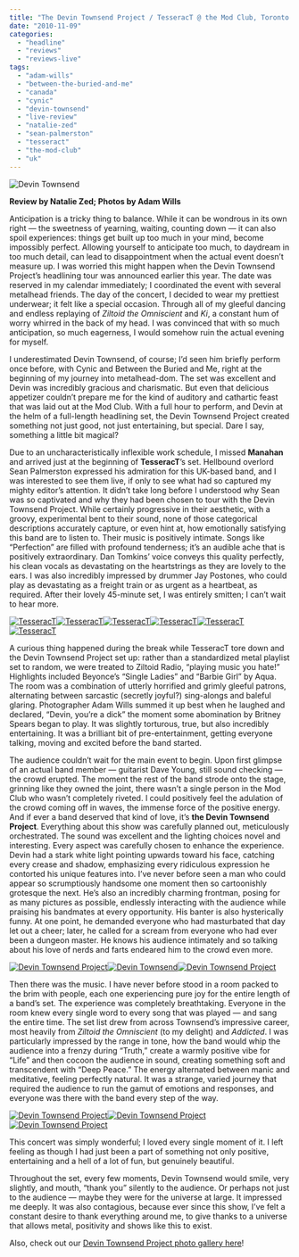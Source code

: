 ```yaml
---
title: "The Devin Townsend Project / TesseracT @ the Mod Club, Toronto ON, November 3, 2010"
date: "2010-11-09"
categories: 
  - "headline"
  - "reviews"
  - "reviews-live"
tags: 
  - "adam-wills"
  - "between-the-buried-and-me"
  - "canada"
  - "cynic"
  - "devin-townsend"
  - "live-review"
  - "natalie-zed"
  - "sean-palmerston"
  - "tesseract"
  - "the-mod-club"
  - "uk"
---
```


![](http://www.hellbound.ca/wp-content/uploads/2010/11/IMG_2131-e1289246875847.jpg "Devin Townsend")

**Review by Natalie Zed; Photos by Adam Wills**

Anticipation is a tricky thing to balance. While it can be wondrous in its own right — the sweetness of yearning, waiting, counting down — it can also spoil experiences: things get built up too much in your mind, become impossibly perfect. Allowing yourself to anticipate too much, to daydream in too much detail, can lead to disappointment when the actual event doesn’t measure up. I was worried this might happen when the Devin Townsend Project’s headlining tour was announced earlier this year. The date was reserved in my calendar immediately; I coordinated the event with several metalhead friends. The day of the concert, I decided to wear my prettiest underwear; it felt like a special occasion. Through all of my gleeful dancing and endless replaying of _Ziltoid the Omniscient_ and _Ki_, a constant hum of worry whirred in the back of my head. I was convinced that with so much anticipation, so much eagerness, I would somehow ruin the actual evening for myself.

I underestimated Devin Townsend, of course; I’d seen him briefly perform once before, with Cynic and Between the Buried and Me, right at the beginning of my journey into metalhead-dom. The set was excellent and Devin was incredibly gracious and charismatic. But even that delicious appetizer couldn’t prepare me for the kind of auditory and cathartic feast that was laid out at the Mod Club. With a full hour to perform, and Devin at the helm of a full-length headlining set, the Devin Townsend Project created something not just good, not just entertaining, but special. Dare I say, something a little bit magical?

Due to an uncharacteristically inflexible work schedule, I missed **Manahan** and arrived just at the beginning of **TesseracT**’s set. Hellbound overlord Sean Palmerston expressed his admiration for this UK-based band, and I was interested to see them live, if only to see what had so captured my mighty editor’s attention. It didn’t take long before I understood why Sean was so captivated and why they had been chosen to tour with the Devin Townsend Project. While certainly progressive in their aesthetic, with a groovy, experimental bent to their sound, none of those categorical descriptions accurately capture, or even hint at, how emotionally satisfying this band are to listen to. Their music is positively intimate. Songs like “Perfection” are filled with profound tenderness; it’s an audible ache that is positively extraordinary. Dan Tomkins’ voice conveys this quality perfectly, his clean vocals as devastating on the heartstrings as they are lovely to the ears. I was also incredibly impressed by drummer Jay Postones, who could play as devastating as a freight train or as urgent as a heartbeat, as required. After their lovely 45-minute set, I was entirely smitten; I can’t wait to hear more.

[![](http://www.hellbound.ca/wp-content/uploads/2010/11/IMG_1783-150x150.jpg "TesseracT")](http://www.hellbound.ca/wp-content/uploads/2010/11/IMG_1783.jpg)[![](http://www.hellbound.ca/wp-content/uploads/2010/11/IMG_1784-150x150.jpg "TesseracT")](http://www.hellbound.ca/wp-content/uploads/2010/11/IMG_1784.jpg)[![](http://www.hellbound.ca/wp-content/uploads/2010/11/IMG_1825-150x150.jpg "TesseracT")](http://www.hellbound.ca/wp-content/uploads/2010/11/IMG_1825.jpg)[![](http://www.hellbound.ca/wp-content/uploads/2010/11/IMG_1866-150x150.jpg "TesseracT")](http://www.hellbound.ca/wp-content/uploads/2010/11/IMG_1866.jpg)[![](http://www.hellbound.ca/wp-content/uploads/2010/11/IMG_1875-150x150.jpg "TesseracT")](http://www.hellbound.ca/wp-content/uploads/2010/11/IMG_1875.jpg)[![](http://www.hellbound.ca/wp-content/uploads/2010/11/IMG_1812-150x150.jpg "TesseracT")](http://www.hellbound.ca/wp-content/uploads/2010/11/IMG_1812.jpg)

A curious thing happened during the break while TesseracT tore down and the Devin Townsend Project set up: rather than a standardized metal playlist set to random, we were treated to Ziltoid Radio, “playing music you hate!” Highlights included Beyonce’s “Single Ladies” and “Barbie Girl” by Aqua. The room was a combination of utterly horrified and grimly gleeful patrons, alternating between sarcastic (secretly joyful?) sing-alongs and baleful glaring. Photographer Adam Wills summed it up best when he laughed and declared, “Devin, you’re a dick” the moment some abomination by Britney Spears began to play. It was slightly torturous, true, but also incredibly entertaining. It was a brilliant bit of pre-entertainment, getting everyone talking, moving and excited before the band started.

The audience couldn’t wait for the main event to begin. Upon first glimpse of an actual band member — guitarist Dave Young, still sound checking — the crowd erupted. The moment the rest of the band strode onto the stage, grinning like they owned the joint, there wasn’t a single person in the Mod Club who wasn’t completely riveted. I could positively feel the adulation of the crowd coming off in waves, the immense force of the positive energy. And if ever a band deserved that kind of love, it’s **the Devin Townsend Project**. Everything about this show was carefully planned out, meticulously orchestrated. The sound was excellent and the lighting choices novel and interesting. Every aspect was carefully chosen to enhance the experience. Devin had a stark white light pointing upwards toward his face, catching every crease and shadow, emphasizing every ridiculous expression he contorted his unique features into. I’ve never before seen a man who could appear so scrumptiously handsome one moment then so cartoonishly grotesque the next. He’s also an incredibly charming frontman, posing for as many pictures as possible, endlessly interacting with the audience while praising his bandmates at every opportunity. His banter is also hysterically funny. At one point, he demanded everyone who had masturbated that day let out a cheer; later, he called for a scream from everyone who had ever been a dungeon master. He knows his audience intimately and so talking about his love of nerds and farts endeared him to the crowd even more.

[![](http://www.hellbound.ca/wp-content/uploads/2010/11/IMG_1950-150x150.jpg "Devin Townsend Project")](http://www.hellbound.ca/wp-content/uploads/2010/11/IMG_1950.jpg)[![](http://www.hellbound.ca/wp-content/uploads/2010/11/IMG_2047-150x150.jpg "Devin Townsend")](http://www.hellbound.ca/wp-content/uploads/2010/11/IMG_2047.jpg)[![](http://www.hellbound.ca/wp-content/uploads/2010/11/IMG_2086-150x150.jpg "Devin Townsend Project")](http://www.hellbound.ca/wp-content/uploads/2010/11/IMG_2086.jpg)

Then there was the music. I have never before stood in a room packed to the brim with people, each one experiencing pure joy for the entire length of a band’s set. The experience was completely breathtaking. Everyone in the room knew every single word to every song that was played — and sang the entire time. The set list drew from across Townsend’s impressive career, most heavily from _Ziltoid the Omniscient_ (to my delight) and _Addicted_. I was particularly impressed by the range in tone, how the band would whip the audience into a frenzy during “Truth,” create a warmly positive vibe for “Life” and then cocoon the audience in sound, creating something soft and transcendent with “Deep Peace.” The energy alternated between manic and meditative, feeling perfectly natural. It was a strange, varied journey that required the audience to run the gamut of emotions and responses, and everyone was there with the band every step of the way.

[![](http://www.hellbound.ca/wp-content/uploads/2010/11/IMG_21311-150x150.jpg "Devin Townsend Project")](http://www.hellbound.ca/wp-content/uploads/2010/11/IMG_21311.jpg)[![](http://www.hellbound.ca/wp-content/uploads/2010/11/IMG_2152-150x150.jpg "Devin Townsend Project")](http://www.hellbound.ca/wp-content/uploads/2010/11/IMG_2152.jpg)[![](http://www.hellbound.ca/wp-content/uploads/2010/11/IMG_2170-150x150.jpg "Devin Townsend Project")](http://www.hellbound.ca/wp-content/uploads/2010/11/IMG_2170.jpg)

This concert was simply wonderful; I loved every single moment of it. I left feeling as though I had just been a part of something not only positive, entertaining and a hell of a lot of fun, but genuinely beautiful.

Throughout the set, every few moments, Devin Townsend would smile, very slightly, and mouth, “thank you” silently to the audience. Or perhaps not just to the audience — maybe they were for the universe at large. It impressed me deeply. It was also contagious, because ever since this show, I’ve felt a constant desire to thank everything around me, to give thanks to a universe that allows metal, positivity and shows like this to exist.

Also, check out our [Devin Townsend Project photo gallery here](http://www.hellbound.ca/2010/11/photo-gallery-devin-townsend-toronto-on-nov-3-2010/)!
